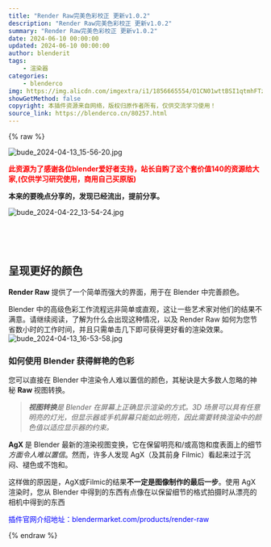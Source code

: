 ```yaml
---
title: "Render Raw完美色彩校正 更新v1.0.2"
description: "Render Raw完美色彩校正 更新v1.0.2"
summary: "Render Raw完美色彩校正 更新v1.0.2"
date: 2024-06-10 00:00:00
updated: 2024-06-10 00:00:00
author: blenderit
tags: 
    - 渲染器
categories:
    - blenderco
img: https://img.alicdn.com/imgextra/i1/1856665554/O1CN01wttBSI1qtmhFTz6G6_!!1856665554.jpg
showGetMethod: false
copyright: 本插件资源来自网络，版权归原作者所有，仅供交流学习使用！
source_link: https://blenderco.cn/80257.html
---
```


{% raw %}
<p><img class="aligncenter" src="https://img.alicdn.com/imgextra/i1/1856665554/O1CN01wttBSI1qtmhFTz6G6_!!1856665554.jpg" alt="bude_2024-04-13_15-56-20.jpg"></p><p><span style="color: #ff0000;"><strong>此资源为了感谢各位blender爱好者支持，站长自购了这个套价值140的资源给大家,(仅供学习研究使用，商用自己买原版)</strong></span></p><p><strong>本来的要晚点分享的，发现已经流出，提前分享。</strong></p><p><img src="https://img.alicdn.com/imgextra/i4/1856665554/O1CN015kkogl1qtmhOqJPZ3_!!1856665554.jpg" alt="bude_2024-04-22_13-54-24.jpg"></p><p> </p><p> </p><h2>呈现更好的颜色</h2><p><b>Render Raw</b> 提供了一个简单而强大的界面，用于在 Blender 中完善颜色。</p><p>Blender 中的高级色彩工作流程远非简单或直观，这让一些艺术家对他们的结果不满意。请继续阅读，了解为什么会出现这种情况，以及 Render Raw 如何为您节省数小时的工作时间，并且只需单击几下即可获得更好看的渲染效果。 <img src="https://img.alicdn.com/imgextra/i3/1856665554/O1CN010PDsfF1qtmhGLXdtt_!!1856665554.jpg" alt="bude_2024-04-13_16-53-58.jpg"></p><h3>如何使用 Blender 获得鲜艳的色彩</h3><p>您可以直接在 Blender 中渲染令人难以置信的颜色，其秘诀是大多数人忽略的神秘 <b>Raw </b>视图转换。</p><blockquote class="blockquote"><p><i><b>视图转换</b>是 Blender 在屏幕上正确显示渲染的方式。3D 场景可以具有任意明亮的灯光，但显示器或手机屏幕只能如此明亮，因此需要转换渲染中的颜色值以适应显示器的约束。</i></p></blockquote><p><b>AgX </b>是 Blender 最新的渲染视图变换，它在保留明亮和/或高饱和度表面上的细节<i>方面令人难以置信</i>。然而，许多人发现 AgX（及其前身 Filmic）看起来过于沉闷、褪色或不饱和。</p><p>这样做的原因是，AgX或Filmic的结果<b>不一定是图像制作的最后一步</b>。使用 AgX 渲染时，您从 Blender 中得到的东西有点像在以保留细节的格式拍摄时从漂亮的相机中得到的东西</p><p><span style="color: #0000ff;">插件官网介绍地址：blendermarket.com/products/render-raw</span></p>
<div style="display: none">blenderco</div>
{% endraw %}